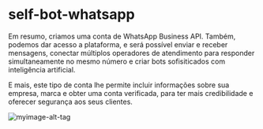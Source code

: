 # self-bot-whatsapp
Em resumo, criamos uma conta de WhatsApp Business API. Também, podemos dar acesso a plataforma, e será possível enviar e receber mensagens, conectar múltiplos operadores de atendimento para responder simultaneamente no mesmo número e criar bots sofisiticados com inteligência artificial.

E mais, este tipo de conta lhe permite incluir informações sobre sua empresa, marca e obter uma conta verificada, para ter mais credibilidade e oferecer segurança aos seus clientes.

![myimage-alt-tag](https://i.ytimg.com/vi/0HEZ3_u8ZDk/maxresdefault.jpg)
